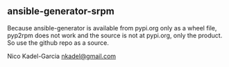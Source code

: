 ansible-generator-srpm
----------------------

Because ansible-generator is available from pypi.org only as a wheel file,
pyp2rpm does not work and the source is not at pypi.org, only the product.
So use the github repo as a source.

Nico Kadel-Garcia <nkadel@gmail.com>
